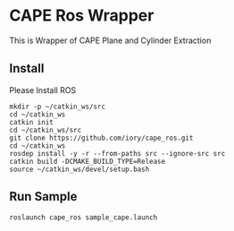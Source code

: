 # CAPE Ros Wrapper

This is Wrapper of CAPE Plane and Cylinder Extraction

## Install

Please Install ROS

```
mkdir -p ~/catkin_ws/src
cd ~/catkin_ws
catkin init
cd ~/catkin_ws/src
git clone https://github.com/iory/cape_ros.git
cd ~/catkin_ws
rosdep install -y -r --from-paths src --ignore-src src
catkin build -DCMAKE_BUILD_TYPE=Release
source ~/catkin_ws/devel/setup.bash
```

## Run Sample

```
roslaunch cape_ros sample_cape.launch
```
